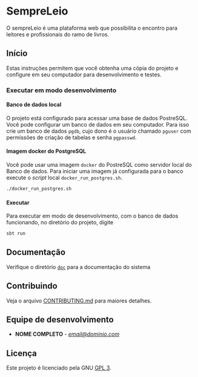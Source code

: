 # SempreLeio



O sempreLeio é uma plataforma web que possibilita o encontro para leitores e profissionais do ramo de livros.

## Início

Estas instruções permitem que você obtenha uma cópia do projeto e configure
em seu computador para desenvolvimento e testes.


### Executar em modo desenvolvimento

#### Banco de dados local

O projeto está configurado para acessar uma base de dados PostreSQL. Você pode
configurar um banco de dados em seu computador. Para isso crie um banco de dados `pgdb`, cujo dono é o usuário chamado
`pguser` com permissões de criação de tabelas e senha `pgpasswd`.

#### Imagem docker do PostgreSQL

Você pode usar uma imagem `docker` do PostreSQL como servidor local do Banco
de dados. Para iniciar uma imagem já configurada para o banco execute o _script_
local `docker_run_postgres.sh`.

```sh
./docker_run_postgres.sh
```

#### Executar

Para executar em modo de desenvolvimento, com o banco de dados funcionando,
no diretório do projeto, digite

```sh
sbt run
```

## Documentação

Verifique o diretório [`doc`](./doc/) para a documentação do sistema

## Contribuindo

Veja o arquivo [CONTRIBUTING.md](CONTRIBUTING.md) para maiores detalhes.

## Equipe de desenvolvimento

* **NOME COMPLETO** - *email@dominio.com*

## Licença

Este projeto é licenciado pela GNU [GPL 3](LICENSE.md).

